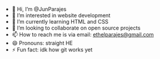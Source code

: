 - 👋 Hi, I’m @JunParajes
- 👀 I’m interested in website development
- 🌱 I’m currently learning HTML and CSS
- 💞️ I’m looking to collaborate on open source projects
- 📫 How to reach me is via email: ethelparajes@gmail.com
- 😄 Pronouns: straight HE
- ⚡ Fun fact: idk how git works yet 

<!---
JunParajes/JunParajes is a ✨ special ✨ repository because its `README.md` (this file) appears on your GitHub profile.
You can click the Preview link to take a look at your changes.
--->
